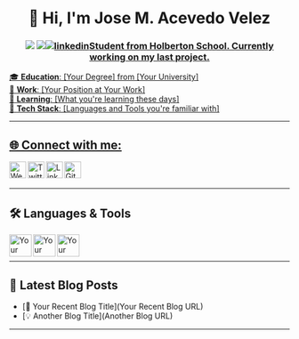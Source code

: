 <h1 align="center">👋 Hi, I'm Jose M. Acevedo Velez </h1>
<h3 align="center"><a href="mailto:5011@holbertonstudents.com"><img src="https://img.shields.io/badge/EMAIL-red?style=for-the-badge"></a> <a href='./Jose Acevedo Resume.pdf'><img src="https://img.shields.io/badge/RESUME-purple?style=for-the-badge"></a><a href="https://www.linkedin.com/in/jose-acevedo-2b6200243" target="_blank"><img src=https://img.shields.io/badge/linkedin-%231E77B5.svg?&style=for-the-badge&logo=linkedin&logoColor=white alt=linkedin style="margin-bottom: </h3>
</div>

---

## Student from Holberton School. Currently working on my last project.

🎓 **Education**: [Your Degree] from [Your University]  
🏢 **Work**: [Your Position at Your Work]  
🌱 **Learning**: [What you're learning these days]  
🤖 **Tech Stack**: [Languages and Tools you're familiar with]

---

## 🌐 Connect with me:

[<img align="left" alt="Website" width="30px" src="https://image.flaticon.com/icons/png/512/888/888449.png" />][website]
[<img align="left" alt="Twitter" width="30px" src="https://image.flaticon.com/icons/png/512/733/733579.png" />][twitter]
[<img align="left" alt="LinkedIn" width="30px" src="https://image.flaticon.com/icons/png/512/174/174857.png" />][linkedin]
[<img align="left" alt="GitHub" width="30px" src="https://image.flaticon.com/icons/png/512/25/25231.png" />][github]

<br />
<br />

---

## 🛠️ Languages & Tools

<img align="left" alt="Your First Language" width="40px" src="Your First Language Logo URL" />
<img align="left" alt="Your Second Language" width="40px" src="Your Second Language Logo URL" />
<img align="left" alt="Your Third Language" width="40px" src="Your Third Language Logo URL" />

<br />
<br />

---

## 📖 Latest Blog Posts

- [🌟 Your Recent Blog Title](Your Recent Blog URL)
- [💡 Another Blog Title](Another Blog URL)

---

[website]: https://yourwebsite.com
[twitter]: https://twitter.com/yourTwitterHandle
[linkedin]: https://linkedin.com/in/yourLinkedInUsername
[github]: https://github.com/yourGithubUsername
